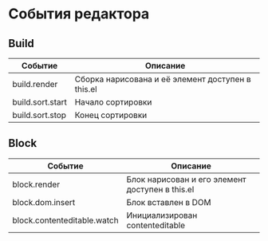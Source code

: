 # События редактора


## Build

<table>
    <thead>
        <tr>
            <th>Событие</th>
            <th>Описание</th>
        </tr>
    </thead>
    <tbody>
        <tr>
            <td>build.render</td>
            <td>Сборка нарисована и её элемент доступен в this.el</td>
        </tr>
        <tr>
            <td>build.sort.start</td>
            <td>Начало сортировки</td>
        </tr>
        <tr>
            <td>build.sort.stop</td>
            <td>Конец сортировки</td>
        </tr>
    </tbody>
</table>


## Block

<table>
    <thead>
        <tr>
            <th>Событие</th>
            <th>Описание</th>
        </tr>
    </thead>
    <tbody>
        <tr>
            <td>block.render</td>
            <td>Блок нарисован и его элемент доступен в this.el</td>
        </tr>
        <tr>
            <td>block.dom.insert</td>
            <td>Блок вставлен в DOM</td>
        </tr>
        <tr>
            <td>block.contenteditable.watch</td>
            <td>Инициализирован contenteditable</td>
        </tr>
    </tbody>
</table>
